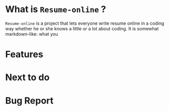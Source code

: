 # What is `Resume-online` ?

`Resume-online` is a project that lets everyone write resume online in a coding way whether he or she knows a little or a lot about coding. It is somewhat markdown-like: what you
# Features

# Next to do

# Bug Report